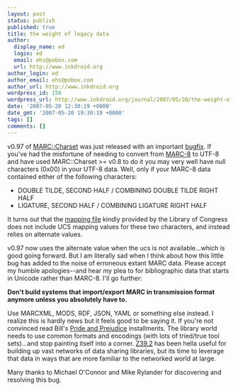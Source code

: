 ```yaml
---
layout: post
status: publish
published: true
title: the weight of legacy data
author:
  display_name: ed
  login: ed
  email: ehs@pobox.com
  url: http://www.inkdroid.org
author_login: ed
author_email: ehs@pobox.com
author_url: http://www.inkdroid.org
wordpress_id: 150
wordpress_url: http://www.inkdroid.org/journal/2007/05/20/the-weight-of-legacy-data/
date: '2007-05-20 12:30:19 +0000'
date_gmt: '2007-05-20 19:30:19 +0000'
tags: []
comments: []
---
```


<p>v0.97 of <a href="http://search.cpan.org/dist/marc-charset/">MARC::Charset</a> was just released with an important <a href="http://www.mail-archive.com/perl4lib%40perl.org/msg01143.html">bugfix</a>. If you've had the misfortune of needing to convert from <a href="http://www.loc.gov/marc/specifications/speccharmarc8.html">MARC-8</a> to UTF-8 and have used MARC::Charset &gt;= v0.8 to do it you may very well have null characters (0x00) in your UTF-8 data. Well, only if your MARC-8 data contained either of the following characters:</p>
<ul>
<li>DOUBLE TILDE, SECOND HALF / COMBINING DOUBLE TILDE RIGHT HALF</li>
<li>LIGATURE, SECOND HALF / COMBINING LIGATURE RIGHT HALF</li>
</ul>
<p>It turns out that the <a href="http://www.loc.gov/marc/specifications/codetables.xml">mapping file</a> kindly provided by the Library of Congress does not include UCS mapping values for these two characters, and instead relies on alternate values.</p>
<p>v0.97 now uses  the alternate value when  the ucs is not available...which is good going forward. But I am literally sad when I think about how this little bug has added to the noise of erroneous extant MARC data. Please accept my humble apologies--and hear my plea to for bibliographic data that starts in Unicode rather than MARC-8. I'll go further:</p>
<p><strong>Don't build systems that import/export MARC in transmission format anymore unless you absolutely have to. </strong></p>
<p>Use MARCXML, MODS, RDF, JSON, YAML or something else instead. I realize this is hardly news but it feels good to be saying it. If you're not convinced read Bill's <a href="http://www.frbr.org/2007/05/01/">Pride and Prejudice</a> installments. The library world needs to use common formats and encodings (with lots of tried/true tool sets)...and stop painting itself into a corner. <a href="http://web.archive.org/web/20071008115318/http://www.niso.org/standards/resources/Z39-2.pdf">Z39.2</a> has been hella useful for building up vast networks of data sharing libraries, but its time to leverage that data in ways that are more familiar to the networked world at large.</p>
<p>Many thanks to Michael O'Connor and Mike Rylander for discovering and resolving this bug.</p>
